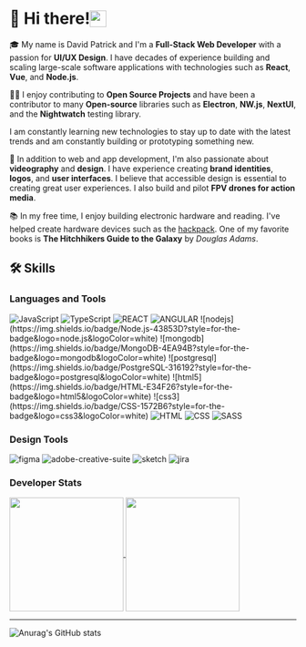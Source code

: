 # <span style="display: flex; align-items: center"> 🚀 Hi there! <img src="https://media.giphy.com/media/hvRJCLFzcasrR4ia7z/giphy.gif" width="29px" height="29px">  </span>

🎓 My name is David Patrick and I'm a **Full-Stack Web Developer** with a passion for **UI/UX Design**. I have decades of experience building and scaling large-scale software applications with technologies such as **React**, **Vue**, and **Node.js**.

👨‍💻 I enjoy contributing to **Open Source Projects** and have been a contributor to many **Open-source** libraries such as **Electron**, **NW.js**, **NextUI**, and the **Nightwatch** testing library. 

I am constantly learning new technologies to stay up to date with the latest trends and am constantly building or prototyping something new.


🎨 In addition to web and app development, I'm also passionate about **videography** and **design**. I have experience creating **brand identities**, **logos**, and **user interfaces**. I believe that accessible design is essential to creating great user experiences. I also build and pilot **FPV drones for action media**.

📚 In my free time, I enjoy building electronic hardware and reading. I've helped create hardware devices such as the [hackpack](https://hackpack.cc/). One of my favorite books is **The Hitchhikers Guide to the Galaxy** by _Douglas Adams_.

<!-- 
🏋️‍♀️ When I'm not working or reading, I like to stay active by going to the gym and practicing **yoga**. I believe that staying physically fit helps me stay focused and motivated in my work.
 -->

## 🛠️ Skills

### Languages and Tools

  <img alt="JavaScript" title="JavaScript" src="https://img.shields.io/badge/JavaScript-F7DF1E?style=for-the-badge&logo=javascript&color=555&logoColor=007ec6">
  <img alt="TypeScript" title="TypeScript" src="https://img.shields.io/static/v1?label=&message=typescript&style=for-the-badge&logo=typescript&color=555&logoColor=007ec6">
  <img alt="REACT" title="REACT" src="https://img.shields.io/badge/React-20232A?style=for-the-badge&logo=react&color=555&logoColor=007ec6">
  <img alt="ANGULAR" title="ANGULAR" src="https://img.shields.io/badge/Angular-DD0031?style=for-the-badge&logo=angular&color=555&logoColor=007ec6">
![nodejs](https://img.shields.io/badge/Node.js-43853D?style=for-the-badge&logo=node.js&logoColor=white)
![mongodb](https://img.shields.io/badge/MongoDB-4EA94B?style=for-the-badge&logo=mongodb&logoColor=white)
![postgresql](https://img.shields.io/badge/PostgreSQL-316192?style=for-the-badge&logo=postgresql&logoColor=white)
![html5](https://img.shields.io/badge/HTML-E34F26?style=for-the-badge&logo=html5&logoColor=white)
![css3](https://img.shields.io/badge/CSS-1572B6?style=for-the-badge&logo=css3&logoColor=white)
  <img alt="HTML" title="HTML" src="https://img.shields.io/badge/HTML-239120?style=for-the-badge&logo=html5&color=555&logoColor=007ec6">
  <img alt="CSS" title="CSS" src="https://img.shields.io/badge/CSS-239120?&style=for-the-badge&logo=css3&color=555&logoColor=007ec6">
  <img alt="SASS" title="SASS" src="https://img.shields.io/badge/Sass-CC6699?style=for-the-badge&logo=sass&color=555&logoColor=007ec6">


### Design Tools

![figma](https://img.shields.io/badge/Figma-F24E1E?style=for-the-badge&logo=figma&logoColor=white)
![adobe-creative-suite](https://img.shields.io/badge/Adobe_Creative_Suite-FF2BC2?style=for-the-badge&logo=adobe-creative-suite&logoColor=white)
![sketch](https://img.shields.io/badge/Sketch-F7B500?style=for-the-badge&logo=sketch&logoColor=white)
![jira](https://img.shields.io/badge/Jira-F7B500?style=for-the-badge&logo=jira&logoColor=white)


### Developer Stats

<a href="https://github.com/daivd-patrick/">
  <img height=200 align="center" src="https://github-readme-stats.vercel.app/api?username=daivd-patrick&show_icons=true&theme=transparent" />
</a>
<a href="https://github.com/daivd-patrick/">
  <img height=200 align="center" src="https://github-readme-stats.vercel.app/api/top-langs/?username=daivd-patrick&layout=compact&langs_count=8&card_width=320&theme=transparent&hide=PHP" />
</a>

---

![Anurag's GitHub stats](https://github-profile-trophy.vercel.app/?username=daivd-patrick&margin-w=12&rank=-C,-?&theme=transparent)

<!--
**daivd-patrick/daivd-patrick** is a ✨ _special_ ✨ repository because its `README.md` (this file) appears on your GitHub profile.

Here are some ideas to get you started:

- 🔭 I’m currently working on ...
- 🌱 I’m currently learning ...
- 👯 I’m looking to collaborate on ...
- 🤔 I’m looking for help with ...
- 💬 Ask me about ...
- 📫 How to reach me: ...
- 😄 Pronouns: ...
- ⚡ Fun fact: ...
-->
